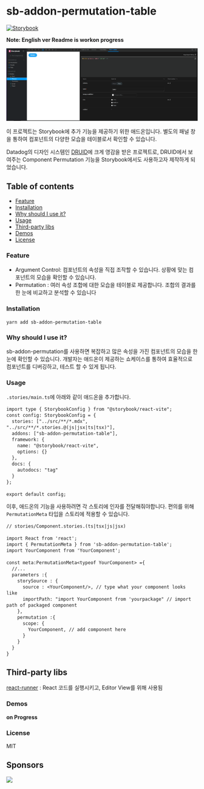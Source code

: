 # sb-addon-permutation-table

[![Storybook](https://cdn.jsdelivr.net/gh/storybookjs/brand@main/badge/badge-storybook.svg)]()

**Note: English ver Readme is workon progress**

![demo](./docs/demo.gif)

이 프로젝트는 Storybook에 추가 기능을 제공하기 위한 애드온입니다.
별도의 패널 창을 통하여 컴포넌트의 다양한 모습을 테이블로서 확인할 수 있습니다.

Datadog의 디자인 시스템인 [DRUID](https://druids.datadoghq.com/)에 크게 영감을 받은 프로젝트로, DRUID에서 보여주는 Component Permutation 기능을 Storybook에서도 사용하고자 제작하게 되었습니다.

## Table of contents

- [Feature](#feature)
- [Installation](#installation)
- [Why should I use it?](#why-should-i-use-it)
- [Usage](#usage)
- [Third-party libs](#third-party-libs)
- [Demos](#demos)
- [License](#license)

### Feature

- Argument Control: 컴포넌트의 속성을 직접 조작할 수 있습니다. 상황에 맞는 컴포넌트의 모습을 확인할 수 있습니다.
- Permutation : 여러 속성 조합에 대한 모습을 테이블로 제공합니다. 조합의 결과를 한 눈에 비교하고 분석할 수 있습니다

### Installation

`yarn add sb-addon-permutation-table`

### Why should I use it?

sb-addon-permutation를 사용하면 복잡하고 많은 속성을 가진 컴포넌트의 모습을 한 눈에 확인할 수 있습니다. 개발자는 애드온이 제공하는 쇼케이스를 통하여 효율적으로 컴포넌트를 디버깅하고, 테스트 할 수 있게 됩니다.

### Usage

`.stories/main.ts`에 아래와 같이 애드온을 추가합니다.

```
import type { StorybookConfig } from "@storybook/react-vite";
const config: StorybookConfig = {
  stories: ["../src/**/*.mdx", "../src/**/*.stories.@(js|jsx|ts|tsx)"],
  addons: ["sb-addon-permutation-table"],
  framework: {
    name: "@storybook/react-vite",
    options: {}
  },
  docs: {
    autodocs: "tag"
  }
};

export default config;

```

이후, 애드온의 기능을 사용하려면 각 스토리에 인자를 전달해줘야합니다.
편의를 위해 `PermutationMeta` 타입을 스토리에 적용할 수 있습니다.

```
// stories/Component.stories.(ts|tsx|js|jsx)

import React from 'react';
import { PermutationMeta } from 'sb-addon-permutation-table';
import YourComponent from 'YourComponent';

const meta:PermutationMeta<typeof YourComponent> ={
  //...
  parameters :{
    storySource : {
      source : <YourComponent/>, // type what your component looks like
      importPath: "import YourComponent from 'yourpackage" // import path of packaged component
    },
    permutation :{
      scope: {
        YourComponent, // add component here
      }
    }
  }
}

```

## Third-party libs

[react-runner](https://github.com/nihgwu/react-runner) : React 코드를 실행시키고, Editor View를 위해 사용됨

### Demos

**on Progress**

### License

MIT

## Sponsors

<a href="http://www.daimresearch.com/" target="_blank"><img src="https://www.daimresearch.com/theme/business/extend/sections/header/daim9952_header/img/logo.png"></a>

